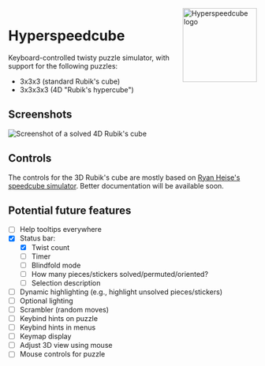 <img src="https://raw.githubusercontent.com/HactarCE/Hyperspeedcube/main/resources/icon/hyperspeedcube.svg?sanitize=true" alt="Hyperspeedcube logo" width="150" align="right">

# Hyperspeedcube

Keyboard-controlled twisty puzzle simulator, with support for the following puzzles:

- 3x3x3 (standard Rubik's cube)
- 3x3x3x3 (4D "Rubik's hypercube")

## Screenshots

![Screenshot of a solved 4D Rubik's cube](https://user-images.githubusercontent.com/6060305/156954725-cb0f12ac-4198-4e71-8745-5517a1fbce98.png)

## Controls

The controls for the 3D Rubik's cube are mostly based on [Ryan Heise's speedcube simulator](https://www.ryanheise.com/cube/speed.html). Better documentation will be available soon.

## Potential future features

- [ ] Help tooltips everywhere
- [x] Status bar:
  - [x] Twist count
  - [ ] Timer
  - [ ] Blindfold mode
  - [ ] How many pieces/stickers solved/permuted/oriented?
  - [ ] Selection description
- [ ] Dynamic highlighting (e.g., highlight unsolved pieces/stickers)
- [ ] Optional lighting
- [ ] Scrambler (random moves)
- [ ] Keybind hints on puzzle
- [ ] Keybind hints in menus
- [ ] Keymap display
- [ ] Adjust 3D view using mouse
- [ ] Mouse controls for puzzle

